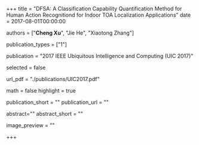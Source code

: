 +++
title = "DFSA: A Classification Capability Quantification Method for Human Action Recognitiond for Indoor TOA Localization Applications"
date = 2017-08-01T00:00:00

authors = ["**Cheng Xu**", "Jie He", "Xiaotong Zhang"]

publication_types = ["1"]

publication = "2017 IEEE Ubiquitous Intelligence and Computing (UIC 2017)"

selected = false 

url_pdf = "./publications/UIC2017.pdf"

math = false
highlight = true

publication_short = ""
publication_url = ""


abstract=""
abstract_short = ""

image_preview = ""

+++

